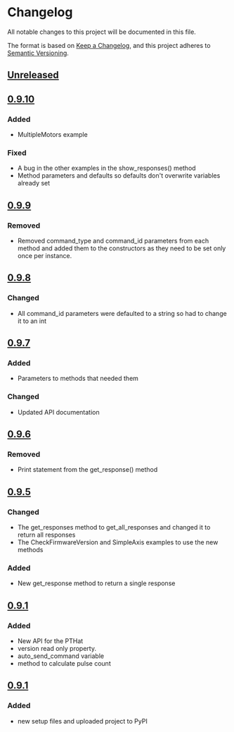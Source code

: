 # Changelog
All notable changes to this project will be documented in this file.

The format is based on [Keep a Changelog](https://keepachangelog.com/en/1.0.0/),
and this project adheres to [Semantic Versioning](https://semver.org/spec/v2.0.0.html).


## [Unreleased]


##  [0.9.10]
### Added
- MultipleMotors example

### Fixed
- A bug in the other examples in the show_responses() method
- Method parameters and defaults so defaults don't overwrite variables already set

##  [0.9.9]
### Removed
- Removed command_type and command_id parameters from each method and added them to the constructors as they need to be set only once per instance.

##  [0.9.8]
### Changed
- All command_id parameters were defaulted to a string so had to change it to an int

##  [0.9.7]
### Added
- Parameters to methods that needed them

### Changed
- Updated API documentation

##  [0.9.6]
### Removed
- Print statement from the get_response() method

##  [0.9.5]
### Changed
- The get_responses method to get_all_responses and changed it to return all responses
- The CheckFirmwareVersion and SimpleAxis examples to use the new methods

### Added
- New get_response method to return a single response

##  [0.9.1]
### Added
- New API for the PTHat
- version read only property.
- auto_send_command variable
- method to calculate pulse count

##  [0.9.1]
### Added
- new setup files and uploaded project to PyPI


[Unreleased]: https://github.com/drizztguen77/pthat/compare/v0.9.10...HEAD
[0.9.10]: https://github.com/drizztguen77/pthat/compare/v0.9.9...v0.9.10
[0.9.9]: https://github.com/drizztguen77/pthat/compare/v0.9.8...v0.9.9
[0.9.8]: https://github.com/drizztguen77/pthat/compare/v0.9.7...v0.9.8
[0.9.7]: https://github.com/drizztguen77/pthat/compare/v0.9.6...v0.9.7
[0.9.6]: https://github.com/drizztguen77/pthat/compare/v0.9.5...v0.9.6
[0.9.5]: https://github.com/drizztguen77/pthat/compare/v0.9.1...v0.9.5
[0.9.1]: https://github.com/drizztguen77/pthat/compare/v0.0.0...v0.9.1
